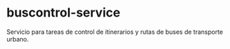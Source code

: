 # buscontrol-service
Servicio para tareas de control de itinerarios y rutas de buses de transporte urbano.
